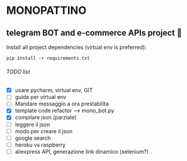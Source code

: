 # MONOPATTINO
## telegram BOT and e-commerce APIs project :money_mouth_face: 
Install all project dependencies (virtual env is preferred):
```
pip install -r requirements.txt
```
###### TODO list
- [X] usare pycharm, virtual env, GIT
- [ ] guida per virtual env
- [ ] Mandare messaggio a ora prestabilita
- [x] template code refactor --> mono_bot.py
- [X] compilare json (parziale)
- [ ] leggere il json
- [ ] modo per creare il json 
- [ ] google search
- [ ] heroku vs raspberry
- [ ] aliexpress API, generazione link dinamico (selenium?)